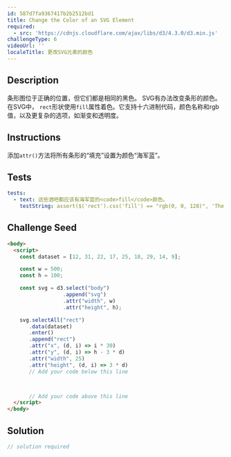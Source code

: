 ```yaml
---
id: 587d7fa9367417b2b2512bd1
title: Change the Color of an SVG Element
required:
  - src: 'https://cdnjs.cloudflare.com/ajax/libs/d3/4.3.0/d3.min.js'
challengeType: 6
videoUrl: ''
localeTitle: 更改SVG元素的颜色
---
```


## Description
<section id="description">条形图位于正确的位置，但它们都是相同的黑色。 SVG有办法改变条形的颜色。在SVG中， <code>rect</code>形状使用<code>fill</code>属性着色。它支持十六进制代码，颜色名称和rgb值，以及更复杂的选项，如渐变和透明度。 </section>

## Instructions
<section id="instructions">添加<code>attr()</code>方法将所有条形的“填充”设置为颜色“海军蓝”。 </section>

## Tests
<section id='tests'>

```yml
tests:
  - text: 这些酒吧都应该有海军蓝的<code>fill</code>颜色。
    testString: assert($('rect').css('fill') == "rgb(0, 0, 128)", 'The bars should all have a <code>fill</code> color of navy.');

```

</section>

## Challenge Seed
<section id='challengeSeed'>

<div id='html-seed'>

```html
<body>
  <script>
    const dataset = [12, 31, 22, 17, 25, 18, 29, 14, 9];

    const w = 500;
    const h = 100;

    const svg = d3.select("body")
                  .append("svg")
                  .attr("width", w)
                  .attr("height", h);

    svg.selectAll("rect")
       .data(dataset)
       .enter()
       .append("rect")
       .attr("x", (d, i) => i * 30)
       .attr("y", (d, i) => h - 3 * d)
       .attr("width", 25)
       .attr("height", (d, i) => 3 * d)
       // Add your code below this line



       // Add your code above this line
  </script>
</body>

```

</div>



</section>

## Solution
<section id='solution'>

```js
// solution required
```
</section>
